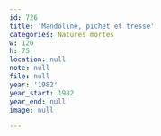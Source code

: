 ```yaml
---
id: 726
title: 'Mandoline, pichet et tresse'
categories: Natures mortes
w: 120
h: 75
location: null
note: null
file: null
year: '1982'
year_start: 1982
year_end: null
image: null

---
```

